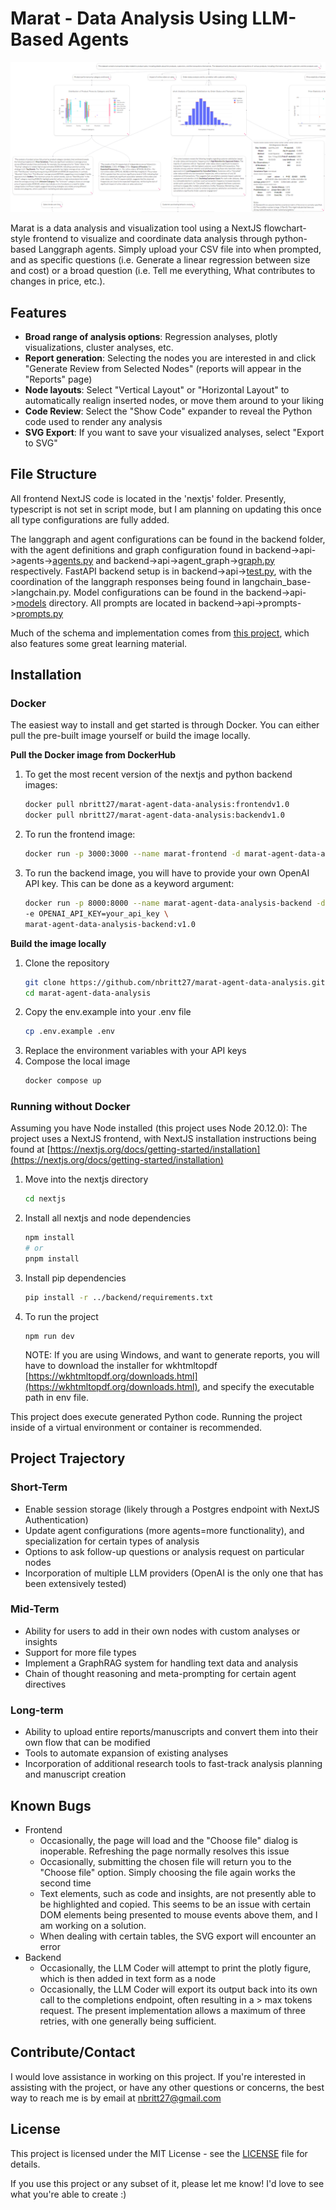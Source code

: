 # Marat - Data Analysis Using LLM-Based Agents

![Image](./sample_output.png)

Marat is a data analysis and visualization tool using a NextJS flowchart-style frontend to visualize and coordinate data analysis through python-based Langgraph agents. Simply upload your CSV file into when prompted, and as specific questions (i.e. Generate a linear regression between size and cost) or a broad question (i.e. Tell me everything, What contributes to changes in price, etc.). 

## Features
- **Broad range of analysis options**: Regression analyses, plotly visualizations, cluster analyses, etc.
- **Report generation**: Selecting the nodes you are interested in and click "Generate Review from Selected Nodes" (reports will appear in the "Reports" page)
- **Node layouts**: Select "Vertical Layout" or "Horizontal Layout" to automatically realign inserted nodes, or move them around to your liking
- **Code Review**: Select the "Show Code" expander to reveal the Python code used to render any analysis
- **SVG Export**: If you want to save your visualized analyses, select "Export to SVG"

## File Structure
All frontend NextJS code is located in the 'nextjs' folder. Presently, typescript is not set in script mode, but I am planning on updating this once all type configurations are fully added.

The langgraph and agent configurations can be found in the backend folder, with the agent definitions and graph configuration found in backend->api->agents->[agents.py](backend/api/agents/agents.py) and backend->api->agent_graph->[graph.py](backend/api/agent_graph/graph.py) respectively. 
FastAPI backend setup is in backend->api->[test.py](backend/api/test.py), with the coordination of the langgraph responses being found in langchain_base->langchain.py. 
Model configurations can be found in the backend->api->[models](backend/api/models/) directory. All prompts are located in backend->api->prompts->[prompts.py](backend/api/prompts/prompts.py)

Much of the schema and implementation comes from [this project](https://github.com/john-adeojo/graph_websearch_agent/tree/main), which also features some great learning material. 


## Installation
### Docker
The easiest way to install and get started is through Docker. You can either pull the pre-built image yourself or build the image locally. 

**Pull the Docker image from DockerHub**

1. To get the most recent version of the nextjs and python backend images: 
    ```bash
    docker pull nbritt27/marat-agent-data-analysis:frontendv1.0
    docker pull nbritt27/marat-agent-data-analysis:backendv1.0
    ```
2. To run the frontend image:
    ```bash
    docker run -p 3000:3000 --name marat-frontend -d marat-agent-data-analysis:frontend
    ```
3. To run the backend image, you will have to provide your own OpenAI API key. This can be done as a keyword argument: 
    ```bash
    docker run -p 8000:8000 --name marat-agent-data-analysis-backend -d \
    -e OPENAI_API_KEY=your_api_key \
    marat-agent-data-analysis-backend:v1.0
    ```
**Build the image locally**

1. Clone the repository 
    ```bash
    git clone https://github.com/nbritt27/marat-agent-data-analysis.git
    cd marat-agent-data-analysis
    ```
2. Copy the env.example into your .env file
    ```bash
    cp .env.example .env
    ```
3. Replace the environment variables with your API keys
4. Compose the local image
    ```bash
    docker compose up
    ```
### Running without Docker
Assuming you have Node installed (this project uses Node 20.12.0):
The project uses a NextJS frontend, with NextJS installation instructions being found at [https://nextjs.org/docs/getting-started/installation](https://nextjs.org/docs/getting-started/installation)

1. Move into the nextjs directory
    ```bash
    cd nextjs
    ```
2. Install all nextjs and node dependencies
    ```bash
    npm install
    # or
    pnpm install
    ```
3. Install pip dependencies
    ```bash
    pip install -r ../backend/requirements.txt
    ```

4. To run the project
    ```
    npm run dev
    ```

    NOTE: If you are using Windows, and want to generate reports, you will have to download the installer for wkhtmltopdf [https://wkhtmltopdf.org/downloads.html](https://wkhtmltopdf.org/downloads.html), and specify the executable path in env file. 


This project does execute generated Python code. Running the project inside of a virtual environment or container is recommended. 

## Project Trajectory
### Short-Term
- Enable session storage (likely through a Postgres endpoint with NextJS Authentication)
- Update agent configurations (more agents=more functionality), and specialization for certain types of analysis
- Options to ask follow-up questions or analysis request on particular nodes
- Incorporation of multiple LLM providers (OpenAI is the only one that has been extensively tested)
### Mid-Term
- Ability for users to add in their own nodes with custom analyses or insights
- Support for more file types
- Implement a GraphRAG system for handling text data and analysis
- Chain of thought reasoning and meta-prompting for certain agent directives
### Long-term
- Ability to upload entire reports/manuscripts and convert them into their own flow that can be modified
- Tools to automate expansion of existing analyses
- Incorporation of additional research tools to fast-track analysis planning and manuscript creation
## Known Bugs
- Frontend
    - Occasionally, the page will load and the "Choose file" dialog is inoperable. Refreshing the page normally resolves this issue
    - Occasionally, submitting the chosen file will return you to the "Choose file" option. Simply choosing the file again works the second time
    - Text elements, such as code and insights, are not presently able to be highlighted and copied. This seems to be an issue with certain DOM elements being presented to mouse events above them, and I am working on a solution.
    - When dealing with certain tables, the SVG export will encounter an error
- Backend
    - Occasionally, the LLM Coder will attempt to print the plotly figure, which is then added in text form as a node
    - Occasionally, the LLM Coder will export its output back into its own call to the completions endpoint, often resulting in a > max tokens request. The present implementation allows a maximum of three retries, with one generally being sufficient. 
 
## Contribute/Contact
I would love assistance in working on this project. If you're interested in assisting with the project, or have any other questions or concerns, the best way to reach me is by email at [nbritt27@gmail.com](mailto:nbritt27@gmail.com)


## License

This project is licensed under the MIT License - see the [LICENSE](./LICENSE) file for details. 

If you use this project or any subset of it, please let me know! I'd love to see what you're able to create :)